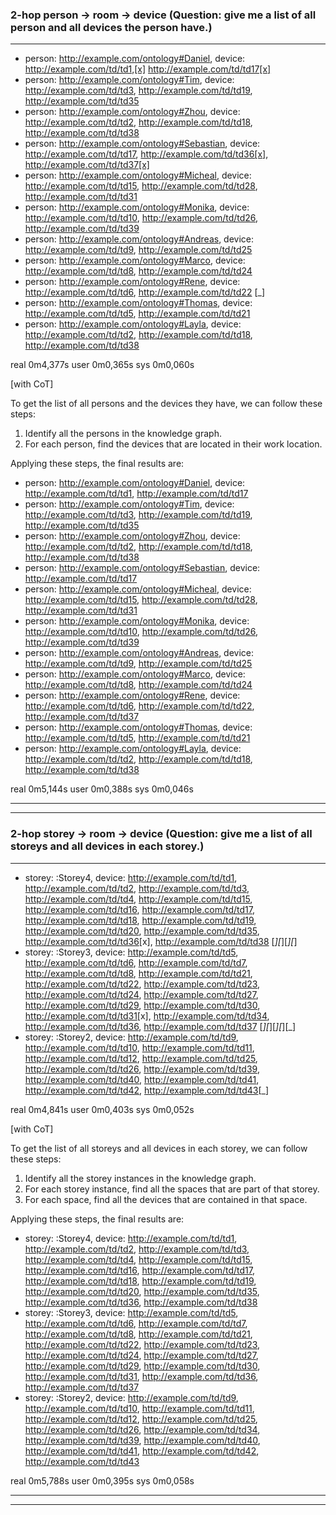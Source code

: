 ### 2-hop person -> room -> device (Question:  give me a list of all person and all devices the person have.)

--------------------------------------------------------------------------------------------------------

- person: http://example.com/ontology#Daniel, device: http://example.com/td/td1,[x] http://example.com/td/td17[x]
- person: http://example.com/ontology#Tim, device: http://example.com/td/td3, http://example.com/td/td19, http://example.com/td/td35
- person: http://example.com/ontology#Zhou, device: http://example.com/td/td2, http://example.com/td/td18, http://example.com/td/td38
- person: http://example.com/ontology#Sebastian, device: http://example.com/td/td17, http://example.com/td/td36[x], http://example.com/td/td37[x]
- person: http://example.com/ontology#Micheal, device: http://example.com/td/td15, http://example.com/td/td28, http://example.com/td/td31
- person: http://example.com/ontology#Monika, device: http://example.com/td/td10, http://example.com/td/td26, http://example.com/td/td39
- person: http://example.com/ontology#Andreas, device: http://example.com/td/td9, http://example.com/td/td25
- person: http://example.com/ontology#Marco, device: http://example.com/td/td8, http://example.com/td/td24
- person: http://example.com/ontology#Rene, device: http://example.com/td/td6, http://example.com/td/td22 [_]
- person: http://example.com/ontology#Thomas, device: http://example.com/td/td5, http://example.com/td/td21
- person: http://example.com/ontology#Layla, device: http://example.com/td/td2, http://example.com/td/td18, http://example.com/td/td38

real    0m4,377s
user    0m0,365s
sys     0m0,060s


[with CoT]

To get the list of all persons and the devices they have, we can follow these steps:

1. Identify all the persons in the knowledge graph.
2. For each person, find the devices that are located in their work location.

Applying these steps, the final results are:

- person: http://example.com/ontology#Daniel, device: http://example.com/td/td1, http://example.com/td/td17
- person: http://example.com/ontology#Tim, device: http://example.com/td/td3, http://example.com/td/td19, http://example.com/td/td35
- person: http://example.com/ontology#Zhou, device: http://example.com/td/td2, http://example.com/td/td18, http://example.com/td/td38
- person: http://example.com/ontology#Sebastian, device: http://example.com/td/td17
- person: http://example.com/ontology#Micheal, device: http://example.com/td/td15, http://example.com/td/td28, http://example.com/td/td31
- person: http://example.com/ontology#Monika, device: http://example.com/td/td10, http://example.com/td/td26, http://example.com/td/td39
- person: http://example.com/ontology#Andreas, device: http://example.com/td/td9, http://example.com/td/td25
- person: http://example.com/ontology#Marco, device: http://example.com/td/td8, http://example.com/td/td24
- person: http://example.com/ontology#Rene, device: http://example.com/td/td6, http://example.com/td/td22, http://example.com/td/td37
- person: http://example.com/ontology#Thomas, device: http://example.com/td/td5, http://example.com/td/td21
- person: http://example.com/ontology#Layla, device: http://example.com/td/td2, http://example.com/td/td18, http://example.com/td/td38

real    0m5,144s
user    0m0,388s
sys     0m0,046s



--------------------------------------------------------------------------------------------------------
--------------------------------------------------------------------------------------------------------




### 2-hop  storey -> room -> device (Question:  give me a list of all storeys and all devices in each storey.)

--------------------------------------------------------------------------------------------------------

- storey: :Storey4, device: <http://example.com/td/td1>, <http://example.com/td/td2>, <http://example.com/td/td3>, <http://example.com/td/td4>, <http://example.com/td/td15>, <http://example.com/td/td16>, <http://example.com/td/td17>, <http://example.com/td/td18>, <http://example.com/td/td19>, <http://example.com/td/td20>, <http://example.com/td/td35>, <http://example.com/td/td36>[x], <http://example.com/td/td38> [_][_][_][_]
- storey: :Storey3, device: <http://example.com/td/td5>, <http://example.com/td/td6>, <http://example.com/td/td7>, <http://example.com/td/td8>, <http://example.com/td/td21>, <http://example.com/td/td22>, <http://example.com/td/td23>, <http://example.com/td/td24>, <http://example.com/td/td27>, <http://example.com/td/td29>, <http://example.com/td/td30>, <http://example.com/td/td31>[x], <http://example.com/td/td34>, <http://example.com/td/td36>, <http://example.com/td/td37> [_][_][_][_][_]
- storey: :Storey2, device: <http://example.com/td/td9>, <http://example.com/td/td10>, <http://example.com/td/td11>, <http://example.com/td/td12>, <http://example.com/td/td25>, <http://example.com/td/td26>, <http://example.com/td/td39>, <http://example.com/td/td40>, <http://example.com/td/td41>, <http://example.com/td/td42>, <http://example.com/td/td43>[_]

real    0m4,841s
user    0m0,403s
sys     0m0,052s


[with CoT]

To get the list of all storeys and all devices in each storey, we can follow these steps:

1. Identify all the storey instances in the knowledge graph.
2. For each storey instance, find all the spaces that are part of that storey.
3. For each space, find all the devices that are contained in that space.

Applying these steps, the final results are:

- storey: :Storey4, device: <http://example.com/td/td1>, <http://example.com/td/td2>, <http://example.com/td/td3>, <http://example.com/td/td4>, <http://example.com/td/td15>, <http://example.com/td/td16>, <http://example.com/td/td17>, <http://example.com/td/td18>, <http://example.com/td/td19>, <http://example.com/td/td20>, <http://example.com/td/td35>, <http://example.com/td/td36>, <http://example.com/td/td38>
- storey: :Storey3, device: <http://example.com/td/td5>, <http://example.com/td/td6>, <http://example.com/td/td7>, <http://example.com/td/td8>, <http://example.com/td/td21>, <http://example.com/td/td22>, <http://example.com/td/td23>, <http://example.com/td/td24>, <http://example.com/td/td27>, <http://example.com/td/td29>, <http://example.com/td/td30>, <http://example.com/td/td31>, <http://example.com/td/td36>, <http://example.com/td/td37>
- storey: :Storey2, device: <http://example.com/td/td9>, <http://example.com/td/td10>, <http://example.com/td/td11>, <http://example.com/td/td12>, <http://example.com/td/td25>, <http://example.com/td/td26>, <http://example.com/td/td34>, <http://example.com/td/td39>, <http://example.com/td/td40>, <http://example.com/td/td41>, <http://example.com/td/td42>, <http://example.com/td/td43>

real    0m5,788s
user    0m0,395s
sys     0m0,058s


--------------------------------------------------------------------------------------------------------
--------------------------------------------------------------------------------------------------------
